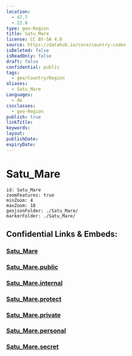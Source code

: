 ```yaml
---
location:
  - 47.7
  - 22.8
type: geo-Region
title: Satu_Mare
license: CC BY-SA 4.0
source: https://datahub.io/core/country-codes
isDeleted: false
isReadOnly: false
draft: false
confidential: public
tags:
  - geo/Country/Region
aliases:
  - Satu_Mare
Languages:
  - de
cssclasses:
  - geo-Region
publish: true
linkTitle:
keywords:
layout:
publishDate:
expiryDate:
---
```


# Satu_Mare

```leaflet
id: Satu_Mare
zoomFeatures: true 
minZoom: 4 
maxZoom: 18
geojsonFolder: ./Satu_Mare/
markerFolder: ./Satu_Mare/
```


## Confidential Links & Embeds: 

### [Satu_Mare](/_Standards/Earth/Continent/Europe/Europe~East/Romania/Regions~Romania/Romania~Nord-Vest/Satu_Mare.md) 

### [Satu_Mare.public](/_public/Earth/Continent/Europe/Europe~East/Romania/Regions~Romania/Romania~Nord-Vest/Satu_Mare.public.md) 

### [Satu_Mare.internal](/_internal/Earth/Continent/Europe/Europe~East/Romania/Regions~Romania/Romania~Nord-Vest/Satu_Mare.internal.md) 

### [Satu_Mare.protect](/_protect/Earth/Continent/Europe/Europe~East/Romania/Regions~Romania/Romania~Nord-Vest/Satu_Mare.protect.md) 

### [Satu_Mare.private](/_private/Earth/Continent/Europe/Europe~East/Romania/Regions~Romania/Romania~Nord-Vest/Satu_Mare.private.md) 

### [Satu_Mare.personal](/_personal/Earth/Continent/Europe/Europe~East/Romania/Regions~Romania/Romania~Nord-Vest/Satu_Mare.personal.md) 

### [Satu_Mare.secret](/_secret/Earth/Continent/Europe/Europe~East/Romania/Regions~Romania/Romania~Nord-Vest/Satu_Mare.secret.md)

